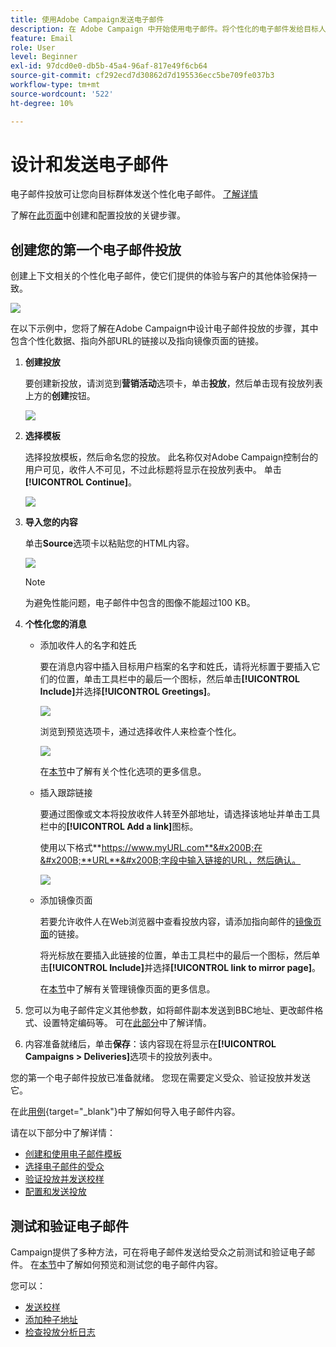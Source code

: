 ```yaml
---
title: 使用Adobe Campaign发送电子邮件
description: 在 Adobe Campaign 中开始使用电子邮件。将个性化的电子邮件发给目标人群。
feature: Email
role: User
level: Beginner
exl-id: 97dcd0e0-db5b-45a4-96af-817e49f6cb64
source-git-commit: cf292ecd7d30862d7d195536ecc5be709fe037b3
workflow-type: tm+mt
source-wordcount: '522'
ht-degree: 10%

---
```


# 设计和发送电子邮件

电子邮件投放可让您向目标群体发送个性化电子邮件。 [了解详情](../send/send.md)

了解在[此页面](../start/create-message.md)中创建和配置投放的关键步骤。

## 创建您的第一个电子邮件投放

创建上下文相关的个性化电子邮件，使它们提供的体验与客户的其他体验保持一致。

![](assets/new-email-content.png)


在以下示例中，您将了解在Adobe Campaign中设计电子邮件投放的步骤，其中包含个性化数据、指向外部URL的链接以及指向镜像页面的链接。

1. **创建投放**

   要创建新投放，请浏览到&#x200B;**营销活动**&#x200B;选项卡，单击&#x200B;**投放**，然后单击现有投放列表上方的&#x200B;**创建**&#x200B;按钮。

   ![](assets/delivery_step_1.png)

1. **选择模板**

   选择投放模板，然后命名您的投放。 此名称仅对Adobe Campaign控制台的用户可见，收件人不可见，不过此标题将显示在投放列表中。 单击 **[!UICONTROL Continue]**。

   ![](assets/dce_delivery_model.png)

1. **导入您的内容**

   单击&#x200B;**Source**&#x200B;选项卡以粘贴您的HTML内容。

   ![](assets/paste-content.png)

   >[!NOTE]
   >
   >为避免性能问题，电子邮件中包含的图像不能超过100 KB。

1. **个性化您的消息**

   * 添加收件人的名字和姓氏

     要在消息内容中插入目标用户档案的名字和姓氏，请将光标置于要插入它们的位置，单击工具栏中的最后一个图标，然后单击&#x200B;**[!UICONTROL Include]**&#x200B;并选择&#x200B;**[!UICONTROL Greetings]**。

     ![](assets/include-greetings.png)

     浏览到预览选项卡，通过选择收件人来检查个性化。

     ![](assets/perso-check.png)

     在[本节](personalize.md)中了解有关个性化选项的更多信息。

   * 插入跟踪链接

     要通过图像或文本将投放收件人转至外部地址，请选择该地址并单击工具栏中的&#x200B;**[!UICONTROL Add a link]**&#x200B;图标。

     使用以下格式&#x200B;**https://www.myURL.com**&#x200B;在&#x200B;**URL**&#x200B;字段中输入链接的URL，然后确认。

     ![](assets/add-a-link.png)

   * 添加镜像页面

     若要允许收件人在Web浏览器中查看投放内容，请添加指向邮件的[镜像页面](mirror-page.md)的链接。

     将光标放在要插入此链接的位置，单击工具栏中的最后一个图标，然后单击&#x200B;**[!UICONTROL Include]**&#x200B;并选择&#x200B;**[!UICONTROL link to mirror page]**。

     在[本节](mirror-page.md#link-to-mirror-page)中了解有关管理镜像页面的更多信息。

1. 您可以为电子邮件定义其他参数，如将邮件副本发送到BBC地址、更改邮件格式、设置特定编码等。 可在[此部分](email-parameters.md)中了解详情。

1. 内容准备就绪后，单击&#x200B;**保存**：该内容现在将显示在&#x200B;**[!UICONTROL Campaigns > Deliveries]**&#x200B;选项卡的投放列表中。

您的第一个电子邮件投放已准备就绪。 您现在需要定义受众、验证投放并发送它。

在此[用例](https://experienceleague.adobe.com/docs/campaign/automation/workflows/use-cases/deliveries/load-delivery-content.html){target="_blank"}中了解如何导入电子邮件内容。

请在以下部分中了解详情：

<!--[Design an email in Campaign]-->
* [创建和使用电子邮件模板](../send/create-templates.md)
* [选择电子邮件的受众](../audiences/gs-audiences.md)
* [验证投放并发送校样](preview-and-proof.md)
* [配置和发送投放](configure-and-send.md)

## 测试和验证电子邮件

Campaign提供了多种方法，可在将电子邮件发送给受众之前测试和验证电子邮件。 在[本节](../send/preview-and-proof.md)中了解如何预览和测试您的电子邮件内容。

您可以：

* [发送校样](preview-and-proof.md)
* [添加种子地址](../audiences/test-profiles.md)
* [检查投放分析日志](delivery-analysis.md)

